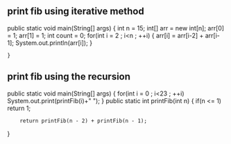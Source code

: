 ## print fib using iterative method
  public static void main(String[] args) {
       int n = 15;
       int[] arr = new int[n];
       arr[0] = 1;
       arr[1] = 1;
       int count = 0;
       for(int i = 2 ; i<n ; ++i) {
           arr[i] = arr[i-2] + arr[i-1];
           System.out.println(arr[i]);
       }
          
    }

## print fib using the recursion
public static void main(String[] args) {
       for(int i = 0  ; i<23 ; ++i)
            System.out.print(printFib(i)+" ");
}
public static int printFib(int n) {
        if(n <= 1) return 1;
        
        return printFib(n - 2) + printFib(n - 1);
        
}